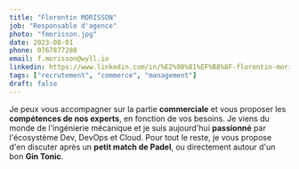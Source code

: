```yaml
---
title: "Florentin MORISSON"
job: "Responsable d'agence"
photo: "fmorisson.jpg"
date: 2023-08-01
phone: 0767877288
email: f.morisson@wyll.io
linkedin: https://www.linkedin.com/in/%E2%98%81%EF%B8%8F-florentin-morisson-829b75148
tags: ["recrutement", "commerce", "management"]
draft: false
---
```


Je peux vous accompagner sur la partie **commerciale** et vous proposer les **compétences de nos experts**, en fonction de vos besoins. Je viens du monde de l'ingénierie mécanique et je suis aujourd'hui **passionné** par l'écosystème Dev, DevOps et Cloud. Pour tout le reste, je vous propose d'en discuter après un **petit match de Padel**, ou directement autour d'un bon **Gin Tonic**.